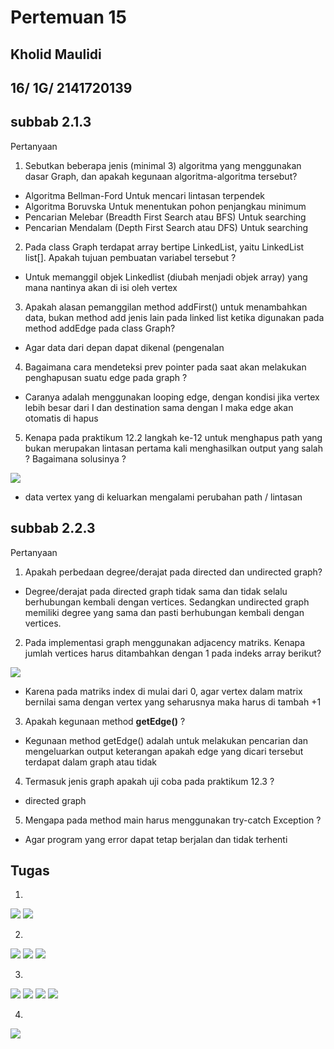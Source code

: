 # Pertemuan 15
## Kholid Maulidi
## 16/ 1G/ 2141720139

## subbab 2.1.3
Pertanyaan

1. Sebutkan beberapa jenis (minimal 3) algoritma yang menggunakan dasar Graph, dan apakah
kegunaan algoritma-algoritma tersebut?
- Algoritma Bellman-Ford Untuk mencari lintasan terpendek
- Algoritma Boruvska Untuk menentukan pohon penjangkau minimum
- Pencarian Melebar (Breadth First Search atau BFS) Untuk searching
- Pencarian Mendalam (Depth First Search atau DFS) Untuk searching

2. Pada class Graph terdapat array bertipe LinkedList, yaitu LinkedList list[]. Apakah tujuan 
pembuatan variabel tersebut ?
* Untuk memanggil objek Linkedlist (diubah menjadi objek array) yang mana 
nantinya akan di isi oleh vertex

3. Apakah alasan pemanggilan method addFirst() untuk menambahkan data, bukan method add 
jenis lain pada linked list ketika digunakan pada method addEdge pada class Graph? 
* Agar data dari depan dapat dikenal (pengenalan

4. Bagaimana cara mendeteksi prev pointer pada saat akan melakukan penghapusan suatu edge 
pada graph ?
* Caranya adalah menggunakan looping edge, dengan kondisi jika vertex lebih besar dari I dan destination sama dengan I maka 
edge akan otomatis di hapus

5. Kenapa pada praktikum 12.2 langkah ke-12 untuk menghapus path yang bukan merupakan 
lintasan pertama kali menghasilkan output yang salah ? Bagaimana solusinya ?

<img src = 'img/prak1pic1.jpg' >

* data vertex yang di keluarkan mengalami perubahan path / lintasan


## subbab 2.2.3
Pertanyaan

1. Apakah perbedaan degree/derajat pada directed dan undirected graph?
* Degree/derajat pada directed graph tidak sama dan tidak selalu berhubungan kembali dengan vertices. Sedangkan undirected graph memiliki degree yang sama dan pasti berhubungan kembali dengan vertices.

2. Pada implementasi graph menggunakan adjacency matriks. Kenapa jumlah vertices harus
ditambahkan dengan 1 pada indeks array berikut?

<img src = 'img/prak2pic1.jpg'>

* Karena pada matriks index di mulai dari 0, agar vertex dalam matrix bernilai sama dengan 
vertex yang seharusnya maka harus di tambah +1

3. Apakah kegunaan method **getEdge()** ?
* Kegunaan method getEdge() adalah untuk melakukan pencarian dan mengeluarkan output keterangan apakah edge yang dicari tersebut terdapat dalam graph atau tidak

4. Termasuk jenis graph apakah uji coba pada praktikum 12.3 ?

* directed graph

5. Mengapa pada method main harus menggunakan try-catch Exception ?

* Agar program yang error dapat tetap berjalan dan tidak terhenti


## Tugas

1. 
<img src = 'img/codeNo1.jpg'>

<img src = 'img/tugasNo1.jpg'>

2. 
<img src = 'img/CodeNo2.jpg'> 
<img src = 'img/TugasNo2pic1.jpg'>
<img src = 'img/TugasNo2pic2.jpg'>

3. 
<img src = 'img/CodeNo3Pic2.jpg'>
<img src = 'img/CodeNo3Pic3.jpg'>
<img src = 'img/CodeNo3Pic1.jpg'>
<img src = 'img/TugasNo3.jpg'>

4. 
<img src = 'img/TugasNo4.jpg'>